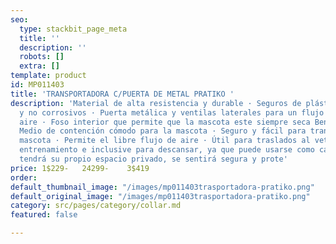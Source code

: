 ```yaml
---
seo:
  type: stackbit_page_meta
  title: ''
  description: ''
  robots: []
  extra: []
template: product
id: MP011403
title: 'TRANSPORTADORA C/PUERTA DE METAL PRATIKO '
description: 'Material de alta resistencia y durable · Seguros de plástico resistente
  y no corrosivos · Puerta metálica y ventilas laterales para un flujo correcto de
  aire · Foso interior que permite que la mascota este siempre seca Beneficios: ·
  Medio de contención cómodo para la mascota · Seguro y fácil para transportar a la
  mascota · Permite el libre flujo de aire · Útil para traslados al veterinario, para
  entrenamiento e inclusive para descansar, ya que puede usarse como casa · La mascota
  tendrá su propio espacio privado, se sentirá segura y prote'
price: 1$229-   24299-    3$419
order: 
default_thumbnail_image: "/images/mp011403trasportadora-pratiko.png"
default_original_image: "/images/mp011403trasportadora-pratiko.png"
category: src/pages/category/collar.md
featured: false

---
```

